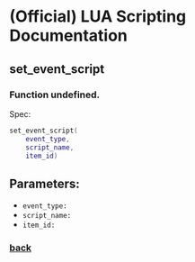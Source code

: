 
# (Official) LUA Scripting Documentation

## set_event_script

### Function undefined.

Spec:
```lua
set_event_script(
	event_type,
	script_name,
	item_id)
```
## Parameters:
- `event_type:` 
- `script_name:` 
- `item_id:` 

### [back](../other)
